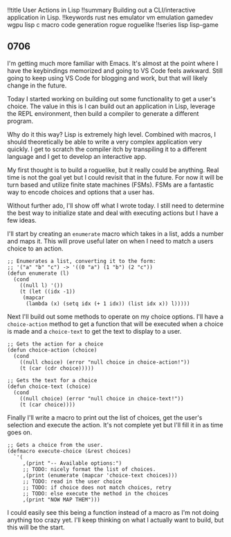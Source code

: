 !!title User Actions in Lisp
!!summary Building out a CLI/interactive application in Lisp.
!!keywords rust nes emulator vm emulation gamedev wgpu  lisp c macro code generation rogue roguelike
!!series lisp lisp-game

## 0706

I'm getting much more familiar with Emacs. It's almost at the point where I have the keybindings memorized and going to VS Code feels awkward. Still going to keep using VS Code for blogging and work, but that will likely change in the future.

Today I started working on building out some functionality to get a user's choice. The value in this is I can build out an application in Lisp, leverage the REPL environment, then build a compiler to generate a different program. 

Why do it this way? Lisp is extremely high level. Combined with macros, I should theoretically be able to write a very complex application very quickly. I get to scratch the compiler itch by transpiling it to a different language and I get to develop an interactive app.

My first thought is to build a roguelike, but it really could be anything. Real time is not the goal yet but I could revisit that in the future. For now it will be turn based and utilize finite state machines (FSMs). FSMs are a fantastic way to encode choices and options that a user has.

Without further ado, I'll show off what I wrote today. I still need to determine the best way to initialize state and deal with executing actions but I have a few ideas.


I'll start by creating an `enumerate` macro which takes in a list, adds a number and maps it. This will prove useful later on when I need to match a users choice to an action.

```
;; Enumerates a list, converting it to the form:
;; '("a" "b" "c") -> '((0 "a") (1 "b") (2 "c"))
(defun enumerate (l)
  (cond
    ((null l) '())
    (t (let ((idx -1))
	 (mapcar
	  (lambda (x) (setq idx (+ 1 idx)) (list idx x)) l)))))
```

Next I'll build out some methods to operate on my choice options. I'll have a `choice-action` method to get a function that will be executed when a choice is made and a `choice-text` to get the text to display to a user.
```
;; Gets the action for a choice
(defun choice-action (choice)
  (cond
    ((null choice) (error "null choice in choice-action!"))
    (t (car (cdr choice)))))

;; Gets the text for a choice
(defun choice-text (choice)
  (cond
    ((null choice) (error "null choice in choice-text!"))
    (t (car choice))))
```


Finally I'll write a macro to print out the list of choices, get the user's selection and execute the action. It's not complete yet but I'll fill it in as time goes on.

```
;; Gets a choice from the user.
(defmacro execute-choice (&rest choices)
  `'(
     ,(print "-- Available options:")
     ;; TODO: nicely format the list of choices.
     ,(print (enumerate (mapcar 'choice-text choices)))
     ;; TODO: read in the user choice
     ;; TODO: if choice does not match choices, retry
     ;; TODO: else execute the method in the choices
     ,(print "NOW MAP THEM")))
```

I could easily see this being a function instead of a macro as I'm not doing anything too crazy yet. I'll keep thinking on what I actually want to build, but this will be the start.